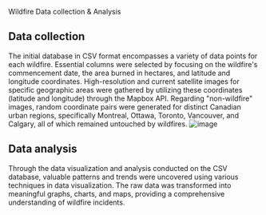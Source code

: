 Wildfire Data collection & Analysis

## Data collection
The initial database in CSV format encompasses a variety of data points for each wildfire. 
Essential columns were selected by focusing on the wildfire's commencement date, the area burned in hectares, and latitude and longitude coordinates. 
High-resolution and current satellite images for specific geographic areas were gathered by utilizing these coordinates (latitude and longitude) through the Mapbox API. 
Regarding "non-wildfire" images, random coordinate pairs were generated for distinct Canadian urban regions, specifically Montreal, Ottawa, Toronto, Vancouver, and Calgary, all of which remained untouched by wildfires.
![image](https://github.com/Rakhiss-Bouchra/Wildfire_Data_Analysis/assets/100072520/663ba2fd-6b8e-4b9f-9b70-fbf05a1e7ac7)


## Data analysis
Through the data visualization and analysis conducted on the CSV database, valuable patterns and trends were uncovered using various techniques in data visualization. The raw data was transformed into meaningful graphs, charts, and maps, providing a comprehensive understanding of wildfire incidents.





